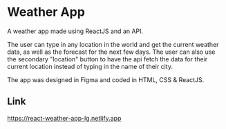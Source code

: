# Weather App

A weather app made using ReactJS and an API.

The user can type in any location in the world and get the current weather data, as well as the forecast for the next few days. The user can also use the secondary "location" button to have the api fetch the data for their current location instead of typing in the name of their city.

The app was designed in Figma and coded in HTML, CSS & ReactJS.

## Link

https://react-weather-app-lg.netlify.app

